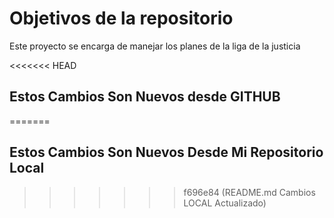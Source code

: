 # Objetivos de la repositorio

Este proyecto se encarga de manejar los planes de la liga de la justicia


<<<<<<< HEAD
## Estos Cambios Son Nuevos desde GITHUB
=======
## Estos Cambios Son Nuevos Desde Mi Repositorio Local
>>>>>>> f696e84 (README.md Cambios LOCAL Actualizado)

